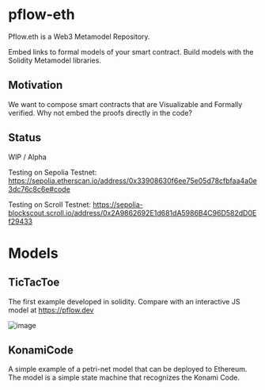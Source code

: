 pflow-eth
=========

Pflow.eth is a Web3 Metamodel Repository.

Embed links to formal models of your smart contract.
Build models with the Solidity Metamodel libraries.

Motivation
----------

We want to compose smart contracts that are Visualizable and Formally verified.
Why not embed the proofs directly in the code?

Status
------
WIP / Alpha


Testing on  Sepolia Testnet: https://sepolia.etherscan.io/address/0x33908630f6ee75e05d78cfbfaa4a0e3dc76c8c6e#code

Testing on Scroll Testnet: https://sepolia-blockscout.scroll.io/address/0x2A9862692E1d681dA5986B4C96D582dD0Ef29433


Models
======

TicTacToe
---------

The first example developed in solidity. Compare with an interactive JS model at https://pflow.dev

![image](https://github.com/pFlow-dev/pflow-eth/assets/243500/10f14403-59ce-4539-b411-75471b678530)

KonamiCode
----------

A simple example of a petri-net model that can be deployed to Ethereum.
The model is a simple state machine that recognizes the Konami Code.
